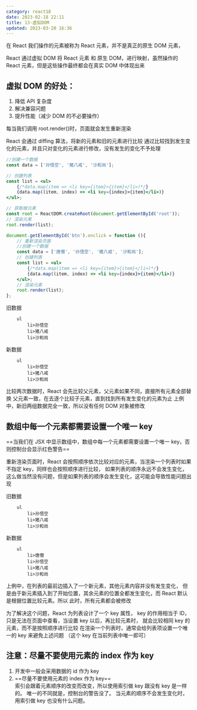 ```yaml
---
category: react18
date: 2023-02-18 22:11
title: 13-虚拟DOM
updated: 2023-03-20 16:36
---
```


在 React 我们操作的元素被称为 React 元素，并不是真正的原生 DOM 元素，

React 通过虚拟 DOM 将 React 元素 和 原生 DOM，进行映射，虽然操作的 React 元素，但是这些操作最终都会在真实 DOM 中体现出来

## 虚拟 DOM 的好处：

1. 降低 API 复杂度
2. 解决兼容问题
3. 提升性能（减少 DOM 的不必要操作）

每当我们调用 root.render()时，页面就会发生重新渲染

React 会通过 diffing 算法，将新的元素和旧的元素进行比较
通过比较找到发生变化的元素，并且只对变化的元素进行修改，没有发生的变化不予处理

```jsx
//创建一个数据
const data = ['孙悟空', '猪八戒', '沙和尚'];

// 创建列表
const list = <ul>
    {/*data.map(item => <li key={item}>{item}</li>)*/}
    {data.map((item, index) => <li key={index}>{item}</li>)}
</ul>;

// 获取根元素
const root = ReactDOM.createRoot(document.getElementById('root'));
// 渲染元素
root.render(list);

document.getElementById('btn').onclick = function (){
    // 重新渲染页面
    //创建一个数据
    const data = ['唐僧', '孙悟空', '猪八戒', '沙和尚'];
    // 创建列表
    const list = <ul>
        {/*data.map(item => <li key={item}>{item}</li>)*/}
        {data.map((item, index) => <li key={index}>{item}</li>)}
    </ul>;
    // 渲染元素
    root.render(list);
};
```

旧数据

```
    ul
        li>孙悟空
        li>猪八戒
        li>沙和尚
```

新数据

```
    ul
        li>孙悟空
        li>猪八戒
        li>沙和尚
```

比较两次数据时，React 会先比较父元素，父元素如果不同，直接所有元素全部替换
父元素一致，在去逐个比较子元素，直到找到所有发生变化的元素为止
上例中，新旧两组数据完全一致，所以没有任何 DOM 对象被修改

## 数组中每一个元素都需要设置一个唯一 key

==当我们在 JSX 中显示数组中，数组中每一个元素都需要设置一个唯一 key，否则控制台会显示红色警告==

重新渲染页面时，React 会按照顺序依次比较对应的元素，当渲染一个列表时如果不指定 key，同样也会按照顺序进行比较，
如果列表的顺序永远不会发生变化，这么做当然没有问题，但是如果列表的顺序会发生变化，这可能会导致性能问题出现

旧数据

```
    ul
        li>孙悟空
        li>猪八戒
        li>沙和尚
```

新数据

```
    ul
        li>唐僧
        li>孙悟空
        li>猪八戒
        li>沙和尚
```

上例中，在列表的最前边插入了一个新元素，其他元素内容并没有发生变化，
但是由于新元素插入到了开始位置，其余元素的位置全都发生变化，而 React 默认是根据位置比较元素。所以 此时，所有元素都会被修改

为了解决这个问题，React 为列表设计了一个 key 属性，
key 的作用相当于 ID，只是无法在页面中查看，当设置 key 以后，再比较元素时，
就会比较相同 key 的元素，而不是按照顺序进行比较
在渲染一个列表时，通常会给列表项设置一个唯一的 key 来避免上述问题
（这个 key 在当前列表中唯一即可）

## 注意：尽量不要使用元素的 index 作为 key

1. 开发中一般会采用数据的 id 作为 key
2. ==尽量不要使用元素的 index 作为 key==  
   索引会跟着元素顺序的改变而改变，所以使用索引做 key 跟没有 key 是一样的。
   唯一的不同就是，控制台的警告没了。
   当元素的顺序不会发生变化时，用索引做 key 也没有什么问题。